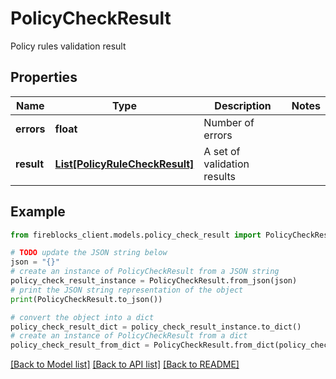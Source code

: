 # PolicyCheckResult

Policy rules validation result

## Properties

Name | Type | Description | Notes
------------ | ------------- | ------------- | -------------
**errors** | **float** | Number of errors | 
**result** | [**List[PolicyRuleCheckResult]**](PolicyRuleCheckResult.md) | A set of validation results | 

## Example

```python
from fireblocks_client.models.policy_check_result import PolicyCheckResult

# TODO update the JSON string below
json = "{}"
# create an instance of PolicyCheckResult from a JSON string
policy_check_result_instance = PolicyCheckResult.from_json(json)
# print the JSON string representation of the object
print(PolicyCheckResult.to_json())

# convert the object into a dict
policy_check_result_dict = policy_check_result_instance.to_dict()
# create an instance of PolicyCheckResult from a dict
policy_check_result_from_dict = PolicyCheckResult.from_dict(policy_check_result_dict)
```
[[Back to Model list]](../README.md#documentation-for-models) [[Back to API list]](../README.md#documentation-for-api-endpoints) [[Back to README]](../README.md)


